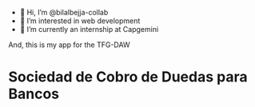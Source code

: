- 👋 Hi, I’m @bilalbejja-collab
- 👀 I’m interested in web development
- 🌱 I’m currently an internship at Capgemini

And, this is my app for the TFG-DAW
# Sociedad de Cobro de Duedas para Bancos
